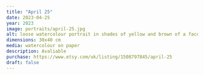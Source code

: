 ```yaml
---
title: "April 25"
date: 2023-04-25
year: 2023
image: portraits/april-25.jpg
alt: loose watercolour portrait in shades of yellow and brown of a face looking like their head is exploding, with strong lighting coming from the left
dimensions: 30x40 cm
media: watercolour on paper
description: Avaliable
purchase: https://www.etsy.com/uk/listing/1508797845/april-25
draft: false
---
```

